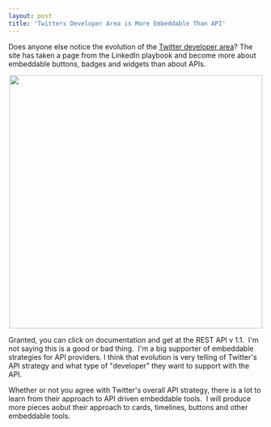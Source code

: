 ```yaml
---
layout: post
title: 'Twitters Developer Area is More Embeddable Than API'
---
```

<p>Does anyone else notice the evolution of the <a href="https://dev.twitter.com/">Twitter developer area</a>? The site has taken a page from the LinkedIn playbook and become more about embeddable buttons, badges and widgets than about APIs. &nbsp;</p>
<p><a href="https://dev.twitter.com/"><img style="display: block; margin-left: auto; margin-right: auto;" src="https://s3.amazonaws.com/kinlane-productions/twitter/twitter-homepage-2.png" alt="" width="500" /></a></p>
<p>Granted, you can click on documentation and get at the REST API v 1.1. &nbsp;I'm not saying this is a good or bad thing. &nbsp;I'm a big supporter of embeddable strategies for API providers. I think that evolution is very telling of Twitter's API strategy and what type of "developer" they want to support with the API.</p>
<p>Whether or not you agree with Twitter's overall API strategy, there is a lot to learn from their approach to API driven embeddable tools. &nbsp;I will produce more pieces aobut their approach to cards, timelines, buttons and other embeddable tools.</p>
